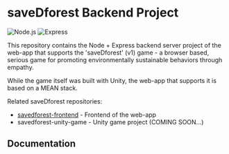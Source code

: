 # saveDforest Backend Project
![Node.js](https://img.shields.io/badge/Node.js-339933?style=flat&logo=node.js&logoColor=white)
![Express](https://img.shields.io/badge/Express-000000?style=flat&logo=express&logoColor=white)

This repository contains the Node + Express backend server project of the web-app that supports the 'saveDforest' (v1) game - a browser based, serious game for promoting environmentally sustainable behaviors through empathy. 

While the game itself was built with Unity, the web-app that supports it is based on a MEAN stack.

Related saveDforest repositories: 
- [savedforest-frontend](https://github.com/ricardosantosfc/savedforest-frontend-public) - Frontend of the web-app
- savedforest-unity-game - Unity game project (COMING SOON...)
  
## Documentation
